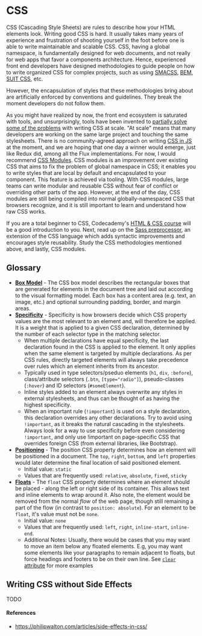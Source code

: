 # CSS

CSS (Cascading Style Sheets) are rules to describe how your HTML elements look. Writing good CSS is hard. It usually takes many years of experience and frustration of shooting yourself in the foot before one is able to write maintainable and scalable CSS. CSS, having a global namespace, is fundamentally designed for web documents, and not really for web apps that favor a components architecture. Hence, experienced front end developers have designed methodologies to guide people on how to write organized CSS for complex projects, such as using [SMACSS](https://smacss.com/), [BEM](http://getbem.com/), [SUIT CSS](http://suitcss.github.io/), etc.

However, the encapsulation of styles that these methodologies bring about are artificially enforced by conventions and guidelines. They break the moment developers do not follow them.

As you might have realized by now, the front end ecosystem is saturated with tools, and unsurprisingly, tools have been invented to [partially solve some of the problems](https://speakerdeck.com/vjeux/react-css-in-js) with writing CSS at scale. "At scale" means that many developers are working on the same large project and touching the same stylesheets. There is no community-agreed approach on writing [CSS in JS](https://github.com/MicheleBertoli/css-in-js) at the moment, and we are hoping that one day a winner would emerge, just like Redux did, among all the Flux implementations. For now, I would recommend [CSS Modules](https://github.com/css-modules/css-modules). CSS modules is an improvement over existing CSS that aims to fix the problem of global namespace in CSS; it enables you to write styles that are local by default and encapsulated to your component. This feature is achieved via tooling. With CSS modules, large teams can write modular and reusable CSS without fear of conflict or overriding other parts of the app. However, at the end of the day, CSS modules are still being compiled into normal globally-namespaced CSS that browsers recognize, and it is still important to learn and understand how raw CSS works.

If you are a total beginner to CSS, Codecademy's [HTML & CSS course](https://www.codecademy.com/learn/learn-html-css) will be a good introduction to you. Next, read up on the [Sass preprocessor](http://sass-lang.com/), an extension of the CSS language which adds syntactic improvements and encourages style reusability. Study the CSS methodologies mentioned above, and lastly, CSS modules.

## Glossary

- [**Box Model**](https://developer.mozilla.org/en-US/docs/Web/CSS/CSS_Box_Model/Introduction_to_the_CSS_box_model) - The CSS box model describes the rectangular boxes that are generated for elements in the document tree and laid out according to the visual formatting model. Each box has a content area (e.g. text, an image, etc.) and optional surrounding padding, border, and margin areas.
- [**Specificity**](https://developer.mozilla.org/en-US/docs/Web/CSS/Specificity) - Specificity is how browsers decide which CSS property values are the most relevant to an element and, will therefore be applied. It is a weight that is applied to a given CSS declaration, determined by the number of each selector type in the matching selector.
  - When multiple declarations have equal specificity, the last declaration found in the CSS is applied to the element. It only applies when the same element is targeted by multiple declarations. As per CSS rules, directly targeted elements will always take precedence over rules which an element inherits from its ancestor.
  - Typically used in type selectors/pseduo elements (`h1`, `div`, `:before`), class/attribute selectors (`.btn`, `[type="radio"]`), pseudo-classes (`:hover`) and ID selectors (`#someElement`).
  - Inline styles added to an element always overwrite any styles in external stylesheets, and thus can be thought of as having the highest specificity.
  - When an important rule (`!important`) is used on a style declaration, this declaration overrides any other declarations. Try to avoid using `!important`, as it breaks the natural cascading in the stylesheets. Always look for a way to use specificity before even considering `!important`, and only use !important on page-specific CSS that overrides foreign CSS (from external libraries, like Bootstrap).
- [**Positioning**](https://developer.mozilla.org/en-US/docs/Web/CSS/position) - The position CSS property determines how an element will be positioned in a document. The `top`, `right`, `bottom`, and `left` properties would later determine the final location of said positioned element.
  - Initial value: `static`
  - Values that are frequently used: `relative`, `absolute`, `fixed`, `sticky`
- [**Floats**](https://developer.mozilla.org/en-US/docs/Web/CSS/float) - The `float` CSS property determines where an element should be placed - along the left or right side of its container. This allows text and inline elements to wrap around it. Also note, the element would be removed from the normal _flow_ of the web page, though still remaining a part of the flow (in contrast to `position: absolute`). For an element to be `float`, it's value must not be `none`.
  - Initial value: `none`
  - Values that are frequently used: `left`, `right`, `inline-start`, `inline-end`.
  - Additional Notes: Usually, there would be cases that you may want to move an item below any floated elements. E.g, you may want some elements like your paragraphs to remain adjacent to floats, but force headings and footers to be on their own line. See [`clear` attribute](https://developer.mozilla.org/en-US/docs/Web/CSS/clear) for more examples

## Writing CSS without Side Effects

TODO

#### References

- https://philipwalton.com/articles/side-effects-in-css/
